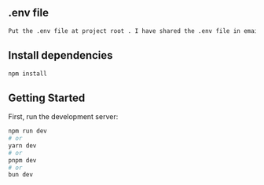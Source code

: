 ## .env file
```bash
Put the .env file at project root . I have shared the .env file in email
```

## Install dependencies
```bash
npm install
```

## Getting Started

First, run the development server:

```bash
npm run dev
# or
yarn dev
# or
pnpm dev
# or
bun dev
```
